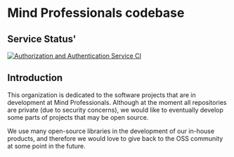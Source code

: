# Mind Professionals codebase
## Service Status'
[![Authorization and Authentication Service CI](https://github.com/Mind-Professionals/mp-auth-service/actions/workflows/main.yml/badge.svg)](https://github.com/Mind-Professionals/mp-auth-service/actions/workflows/main.yml)

## Introduction
This organization is dedicated to the software projects that are in development at Mind Professionals. Although at the moment all repositories are private (due to security concerns), we would like to eventually develop some parts of projects that may be open source.

We use many open-source libraries in the development of our in-house products, and therefore we would love to give back to the OSS community at some point in the future.
